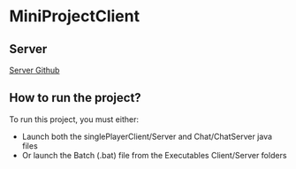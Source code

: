 # MiniProjectClient

## Server
[Server Github](https://github.com/kmortensenf/MiniProjectServer)

## How to run the project?

To run this project, you must either:

- Launch both the singlePlayerClient/Server and Chat/ChatServer java files
- Or launch the Batch (.bat) file from the Executables Client/Server folders

